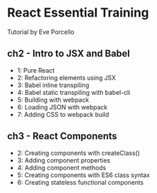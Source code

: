 # React Essential Training
Tutorial by Eve Porcello

## ch2 - Intro to JSX and Babel
  * 1: Pure React
  * 2: Refactoring elements using JSX
  * 3: Babel inline transpiling
  * 4: Babel static transpiling with babel-cli
  * 5: Building with webpack
  * 6: Loading JSON with webpack
  * 7: Adding CSS to webpack build

## ch3 - React Components
  * 2: Creating components with createClass()
  * 3: Adding component properties
  * 4: Adding component methods
  * 5: Creating components with ES6 class syntax
  * 6: Creating stateless functional components
